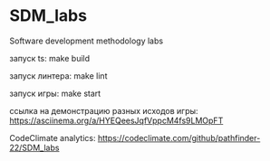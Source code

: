 # SDM_labs
Software development methodology labs

запуск ts: make build

запуск линтера: make lint

запуск игры: make start

ссылка на демонстрацию разных исходов игры: https://asciinema.org/a/HYEQeesJqfVppcM4fs9LMOpFT

CodeClimate analytics: https://codeclimate.com/github/pathfinder-22/SDM_labs
